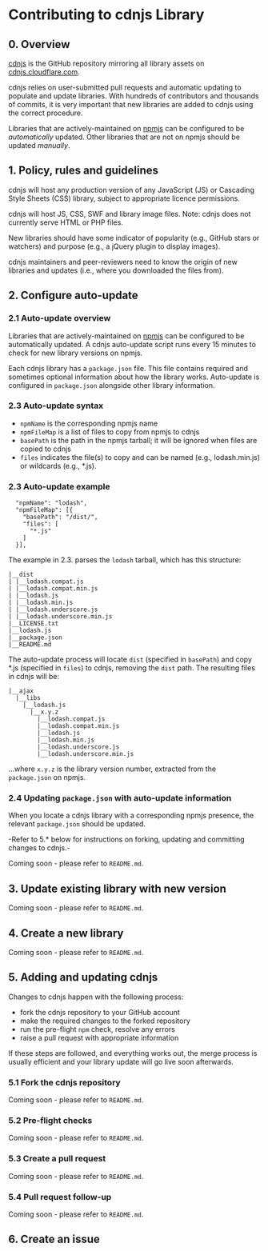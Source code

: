 # Contributing to cdnjs Library

## 0. Overview

[cdnjs](http://github.com/cdnjs/cdnjs) is the GitHub repository mirroring all library assets on [cdnjs.cloudflare.com](http://cdnjs.cloudflare.com).

cdnjs relies on user-submitted pull requests and automatic updating to populate and update libraries. With hundreds of contributors and thousands of commits, it is very important that new libraries are added to cdnjs using the correct procedure.

Libraries that are actively-maintained on [npmjs](http://npmjs.org) can be configured to be _automatically_ updated. Other libraries that are not on npmjs should be updated _manually_.

## 1. Policy, rules and guidelines

cdnjs will host any production version of any JavaScript (JS) or Cascading Style Sheets (CSS) library, subject to appropriate licence permissions.

cdnjs will host JS, CSS, SWF and library image files. Note: cdnjs does not currently serve HTML or PHP files.

New libraries should have some indicator of popularity (e.g., GitHub stars or watchers) and purpose (e.g., a jQuery plugin to display images).

cdnjs maintainers and peer-reviewers need to know the origin of new libraries and updates (i.e., where you downloaded the files from).

## 2. Configure auto-update

### 2.1 Auto-update overview

Libraries that are actively-maintained on [npmjs](http://npmjs.org) can be configured to be automatically updated. A cdnjs auto-update script runs every 15 minutes to check for new library versions on npmjs.

Each cdnjs library has a `package.json` file. This file contains required and sometimes optional information about how the library works. Auto-update is configured in `package.json` alongside other library information.

### 2.3 Auto-update syntax

* `npmName` is the corresponding npmjs name
* `npmFileMap` is a list of files to copy from npmjs to cdnjs
* `basePath` is the path in the npmjs tarball; it will be ignored when files are copied to cdnjs
* `files` indicates the file(s) to copy and can be named (e.g., lodash.min.js) or wildcards (e.g., *.js).

### 2.3 Auto-update example

```
  "npmName": "lodash",
  "npmFileMap": [{
    "basePath": "/dist/",
    "files": [
      "*.js"
    ]
  }],
```

The example in 2.3. parses the `lodash` tarball, which has this structure:

```
|__dist
| |__lodash.compat.js
| |__lodash.compat.min.js
| |__lodash.js
| |__lodash.min.js
| |__lodash.underscore.js
| |__lodash.underscore.min.js
|__LICENSE.txt
|__lodash.js
|__package.json
|__README.md
```

The auto-update process will locate `dist` (specified in `basePath`) and copy *.js (specified in `files`) to cdnjs, removing the `dist` path. The resulting files in cdnjs will be: 

```
|__ajax
  |__libs
    |__lodash.js
      |__x.y.z
        |__lodash.compat.js
        |__lodash.compat.min.js
        |__lodash.js
        |__lodash.min.js
        |__lodash.underscore.js
        |__lodash.underscore.min.js
```

&hellip;where `x.y.z` is the library version number, extracted from the `package.json` on npmjs.

### 2.4 Updating `package.json` with auto-update information

When you locate a cdnjs library with a corresponding npmjs presence, the relevant `package.json` should be updated.

-Refer to 5.* below for instructions on forking, updating and committing changes to cdnjs.-

Coming soon - please refer to `README.md`.

## 3. Update existing library with new version

Coming soon - please refer to `README.md`.

## 4. Create a new library

Coming soon - please refer to `README.md`.

## 5. Adding and updating cdnjs

Changes to cdnjs happen with the following process:

* fork the cdnjs repository to your GitHub account
* make the required changes to the forked repository
* run the pre-flight `npm` check, resolve any errors
* raise a pull request with appropriate information

If these steps are followed, and everything works out, the merge process is usually efficient and your library update will go live soon afterwards.

### 5.1 Fork the cdnjs repository

Coming soon - please refer to `README.md`.

### 5.2 Pre-flight checks

Coming soon - please refer to `README.md`.

### 5.3 Create a pull request

Coming soon - please refer to `README.md`.

### 5.4 Pull request follow-up

Coming soon - please refer to `README.md`.

## 6. Create an issue